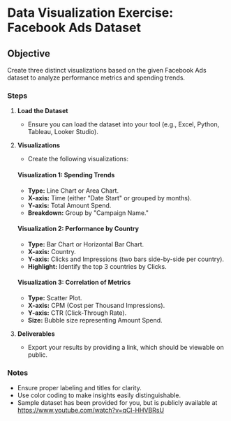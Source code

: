 # Data Visualization Exercise: Facebook Ads Dataset

## Objective

Create three distinct visualizations based on the given Facebook Ads dataset to analyze performance metrics and spending trends.

### Steps

1. **Load the Dataset**

   - Ensure you can load the dataset into your tool (e.g., Excel, Python, Tableau, Looker Studio).

2. **Visualizations**

   - Create the following visualizations:

   #### Visualization 1: Spending Trends

   - **Type:** Line Chart or Area Chart.
   - **X-axis:** Time (either "Date Start" or grouped by months).
   - **Y-axis:** Total Amount Spend.
   - **Breakdown:** Group by "Campaign Name."

   #### Visualization 2: Performance by Country

   - **Type:** Bar Chart or Horizontal Bar Chart.
   - **X-axis:** Country.
   - **Y-axis:** Clicks and Impressions (two bars side-by-side per country).
   - **Highlight:** Identify the top 3 countries by Clicks.

   #### Visualization 3: Correlation of Metrics

   - **Type:** Scatter Plot.
   - **X-axis:** CPM (Cost per Thousand Impressions).
   - **Y-axis:** CTR (Click-Through Rate).
   - **Size:** Bubble size representing Amount Spend.

3. **Deliverables**

   - Export your results by providing a link, which should be viewable on public.

### Notes

- Ensure proper labeling and titles for clarity.
- Use color coding to make insights easily distinguishable.
- Sample dataset has been provided for you, but is publicly available at https://www.youtube.com/watch?v=qCl-HHVBRsU